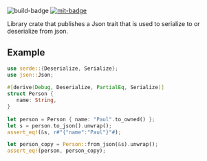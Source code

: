 ![`build-badge`]
[![`mit-badge`]](https://opensource.org/licenses/MIT)

Library crate that publishes a Json trait that is used to
serialize to or deserialize from json.

## Example

```rust
use serde::{Deserialize, Serialize};
use json::Json;
 
#[derive(Debug, Deserialize, PartialEq, Serialize)]
struct Person {
   name: String,
}
 
let person = Person { name: "Paul".to_owned() };
let s = person.to_json().unwrap();
assert_eq!(&s, r#"{"name":"Paul"}"#);

let person_copy = Person::from_json(&s).unwrap();
assert_eq!(person, person_copy);
```

[`build-badge`]: https://github.com/paulusminus/json/actions/workflows/rust.yml/badge.svg
[`mit-badge`]: https://img.shields.io/badge/License-MIT-yellow.svg
